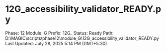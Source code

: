 # 12G_accessibility_validator_READY.py

Phase: 12
Module: G
Prefix: 12G_
Status: Ready
Path: D:\MAGIC\scripts\phase12\module_G\12G_accessibility_validator_READY.py
Last Updated: July 28, 2025 5:14 PM (GMT+5:30)